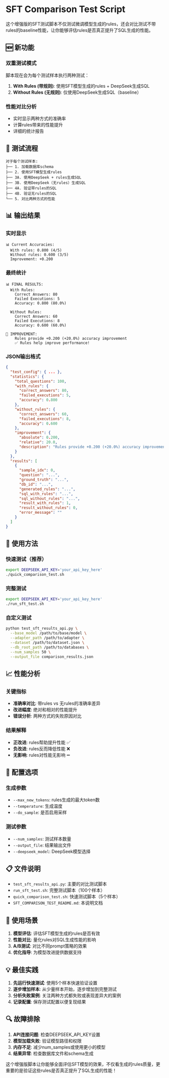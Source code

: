 # SFT Comparison Test Script

这个增强版的SFT测试脚本不仅测试微调模型生成的rules，还会对比测试不带rules的baseline性能，让你能够评估rules是否真正提升了SQL生成的性能。

## 🆕 新功能

### 双重测试模式
脚本现在会为每个测试样本执行两种测试：

1. **With Rules (带规则)**: 使用SFT模型生成的rules + DeepSeek生成SQL
2. **Without Rules (无规则)**: 仅使用DeepSeek生成SQL（baseline）

### 性能对比分析
- 实时显示两种方式的准确率
- 计算rules带来的性能提升
- 详细的统计报告

## 🔄 测试流程

```
对于每个测试样本:
├── 1. 加载数据库schema
├── 2. 使用SFT模型生成rules
├── 3A. 使用DeepSeek + rules生成SQL
├── 3B. 使用DeepSeek（无rules）生成SQL
├── 4A. 验证带rules的SQL
├── 4B. 验证无rules的SQL
└── 5. 对比两种方式的性能
```

## 📊 输出结果

### 实时显示
```
📊 Current Accuracies:
  With rules: 0.800 (4/5)
  Without rules: 0.600 (3/5)
  Improvement: +0.200
```

### 最终统计
```
📊 FINAL RESULTS:
  With Rules:
    Correct Answers: 80
    Failed Executions: 5
    Accuracy: 0.800 (80.0%)

  Without Rules:
    Correct Answers: 60
    Failed Executions: 8
    Accuracy: 0.600 (60.0%)

🎯 IMPROVEMENT:
    Rules provide +0.200 (+20.0%) accuracy improvement
    ✅ Rules help improve performance!
```

### JSON输出格式
```json
{
  "test_config": { ... },
  "statistics": {
    "total_questions": 100,
    "with_rules": {
      "correct_answers": 80,
      "failed_executions": 5,
      "accuracy": 0.800
    },
    "without_rules": {
      "correct_answers": 60,
      "failed_executions": 8,
      "accuracy": 0.600
    },
    "improvement": {
      "absolute": 0.200,
      "relative": 20.0,
      "description": "Rules provide +0.200 (+20.0%) accuracy improvement"
    }
  },
  "results": [
    {
      "sample_idx": 0,
      "question": "...",
      "ground_truth": "...",
      "db_id": "...",
      "generated_rules": "...",
      "sql_with_rules": "...",
      "sql_without_rules": "...",
      "result_with_rules": 1,
      "result_without_rules": 0,
      "error_message": ""
    }
  ]
}
```

## 🚀 使用方法

### 快速测试（推荐）
```bash
export DEEPSEEK_API_KEY='your_api_key_here'
./quick_comparison_test.sh
```

### 完整测试
```bash
export DEEPSEEK_API_KEY='your_api_key_here'
./run_sft_test.sh
```

### 自定义测试
```bash
python test_sft_results_api.py \
  --base_model /path/to/base/model \
  --adapter_path /path/to/adapter \
  --dataset /path/to/dataset.json \
  --db_root_path /path/to/databases \
  --num_samples 50 \
  --output_file comparison_results.json
```

## 📈 性能分析

### 关键指标
- **准确率对比**: 带rules vs 无rules的准确率差异
- **改进幅度**: 绝对和相对的性能提升
- **错误分析**: 两种方式的失败原因对比

### 结果解释
- **正改进**: rules帮助提升性能 ✅
- **负改进**: rules反而降低性能 ❌
- **无影响**: rules对性能无影响 ➖

## 🔧 配置选项

### 生成参数
- `--max_new_tokens`: rules生成的最大token数
- `--temperature`: 生成温度
- `--do_sample`: 是否启用采样

### 测试参数
- `--num_samples`: 测试样本数量
- `--output_file`: 结果输出文件
- `--deepseek_model`: DeepSeek模型选择

## 📋 文件说明

- `test_sft_results_api.py`: 主要的对比测试脚本
- `run_sft_test.sh`: 完整测试脚本（100个样本）
- `quick_comparison_test.sh`: 快速测试脚本（5个样本）
- `SFT_COMPARISON_TEST_README.md`: 本说明文档

## 🎯 使用场景

1. **模型评估**: 评估SFT模型生成的rules是否有效
2. **性能对比**: 量化rules对SQL生成性能的影响
3. **A/B测试**: 对比不同prompt策略的效果
4. **优化指导**: 为模型改进提供数据支持

## 💡 最佳实践

1. **先运行快速测试**: 使用5个样本快速验证设置
2. **逐步增加样本**: 从少量样本开始，逐步增加到完整测试
3. **分析失败案例**: 关注两种方式都失败或表现差异大的案例
4. **记录配置**: 保存测试配置以便复现结果

## 🔍 故障排除

1. **API连接问题**: 检查DEEPSEEK_API_KEY设置
2. **模型加载失败**: 验证模型路径和权限
3. **内存不足**: 减少num_samples或使用更小的模型
4. **结果异常**: 检查数据库文件和schema生成

这个增强版脚本让你能够全面评估SFT模型的效果，不仅看生成的rules质量，更重要的是验证这些rules是否真正提升了SQL生成的性能！
